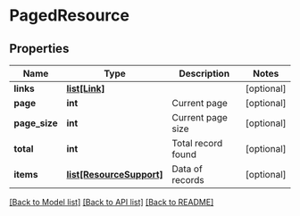 # PagedResource

## Properties
Name | Type | Description | Notes
------------ | ------------- | ------------- | -------------
**links** | [**list[Link]**](Link.md) |  | [optional] 
**page** | **int** | Current page | [optional] 
**page_size** | **int** | Current page size | [optional] 
**total** | **int** | Total record found | [optional] 
**items** | [**list[ResourceSupport]**](ResourceSupport.md) | Data of records | [optional] 

[[Back to Model list]](../README.md#documentation-for-models) [[Back to API list]](../README.md#documentation-for-api-endpoints) [[Back to README]](../README.md)


